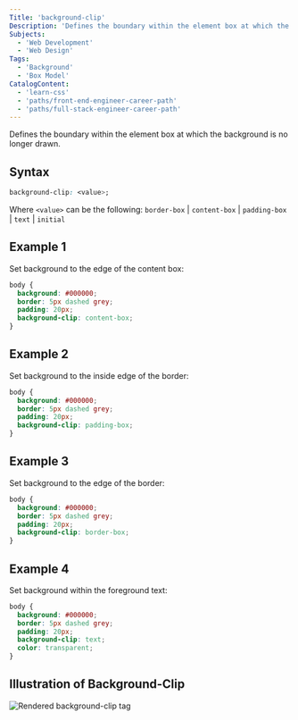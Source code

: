 ```yaml
---
Title: 'background-clip'
Description: 'Defines the boundary within the element box at which the background is no longer drawn.'
Subjects:
  - 'Web Development'
  - 'Web Design'
Tags:
  - 'Background'
  - 'Box Model'
CatalogContent:
  - 'learn-css'
  - 'paths/front-end-engineer-career-path'
  - 'paths/full-stack-engineer-career-path'
---
```


Defines the boundary within the element box at which the background is no longer drawn.

## Syntax

```css
background-clip: <value>;
```

Where `<value>` can be the following: `border-box` | `content-box` | `padding-box` | `text` | `initial`

## Example 1

Set background to the edge of the content box:

```css
body {
  background: #000000;
  border: 5px dashed grey;
  padding: 20px;
  background-clip: content-box;
}
```

## Example 2

Set background to the inside edge of the border:

```css
body {
  background: #000000;
  border: 5px dashed grey;
  padding: 20px;
  background-clip: padding-box;
}
```

## Example 3

Set background to the edge of the border:

```css
body {
  background: #000000;
  border: 5px dashed grey;
  padding: 20px;
  background-clip: border-box;
}
```

## Example 4

Set background within the foreground text:

```css
body {
  background: #000000;
  border: 5px dashed grey;
  padding: 20px;
  background-clip: text;
  color: transparent;
}
```

## Illustration of Background-Clip

![Rendered background-clip tag](https://raw.githubusercontent.com/Codecademy/docs/main/media/rendered-background-clip.png)
